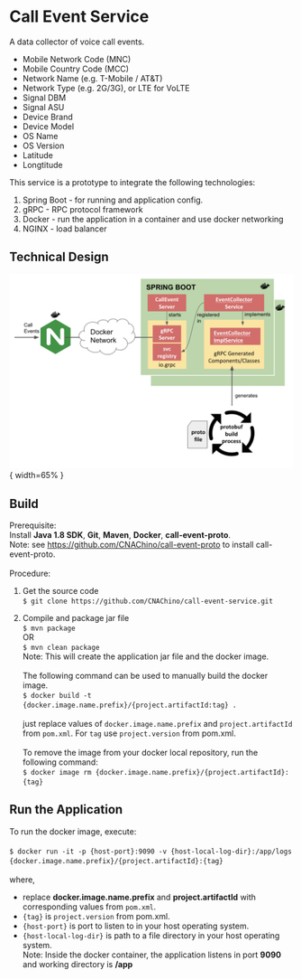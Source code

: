 # Call Event Service

A data collector of voice call events.  

* Mobile Network Code (MNC) 
* Mobile Country Code (MCC) 
* Network Name (e.g. T-Mobile / AT&T)
* Network Type (e.g. 2G/3G), or LTE for VoLTE
* Signal DBM
* Signal ASU
* Device Brand
* Device Model
* OS Name
* OS Version
* Latitude
* Longtitude

This service is a prototype to integrate the following technologies:
1. Spring Boot - for running and application config.
2. gRPC - RPC protocol framework 
3. Docker - run the application in a container and use docker networking
4. NGINX - load balancer 
 
## Technical Design

![TD Image](appdesign.png){ width=65% }

## Build
Prerequisite:\
Install **Java 1.8 SDK**, **Git**, **Maven**, **Docker**, **call-event-proto**.\
Note:  see https://github.com/CNAChino/call-event-proto to install call-event-proto.\
&nbsp;\
Procedure:
1.  Get the source code\
`$ git clone https://github.com/CNAChino/call-event-service.git`

2.  Compile and package jar file\
`$ mvn package`\
OR\
`$ mvn clean package`\
Note:  This will create the application jar file and the docker image.\
&nbsp;\
The following command can be used to manually build the docker image.\
`$ docker build -t {docker.image.name.prefix}/{project.artifactId:tag} .`\
&nbsp;\
just replace values of `docker.image.name.prefix` and `project.artifactId` from `pom.xml`.  For `tag` use `project.version` from pom.xml.\
&nbsp;\
To remove the image from your docker local repository, run the following command:\
`$ docker image rm {docker.image.name.prefix}/{project.artifactId}:{tag}`


## Run the Application

To run the docker image, execute:\
&nbsp;\
`$ docker run -it -p {host-port}:9090 -v {host-local-log-dir}:/app/logs {docker.image.name.prefix}/{project.artifactId}:{tag}`\
&nbsp;\
where,
* replace **docker.image.name.prefix** and **project.artifactId** with corresponding values from `pom.xml`.
* `{tag}` is `project.version` from pom.xml.
* `{host-port}` is port to listen to in your host operating system.
* `{host-local-log-dir}` is path to a file directory in your host operating system.
&nbsp;\
Note:  Inside the docker container,  the application listens in port **9090** and working directory is **/app**